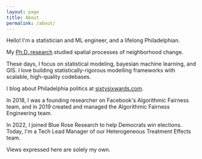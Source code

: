 ```yaml
---
layout: page
title: About
permalink: /about/
---
```


Hello! I'm a statistician and ML engineer, and a lifelong Philadelphian.

My [Ph.D. research](http://arks.princeton.edu/ark:/88435/dsp01pz50gz56r) studied spatial processes of neighborhood change.

These days, I focus on statistical modeling, bayesian machine learning, and GIS. I love building statistically-rigorous modelling frameworks with scalable, high-quality codebases.

I blog about Philadelphia politics at [sixtysixwards.com](sixtysixwards.com).

In 2018, I was a founding researcher on Facebook's Algorithmic Fairness team, and in 2019 created and managed the Algorithmic Fairness Engineering team.

In 2022, I joined Blue Rose Research to help Democrats win elections. Today, I'm a Tech Lead Manager of our Heterogeneous Treatment Effects team.

​Views expressed here are solely my own.

